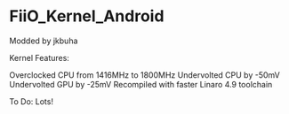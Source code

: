 # FiiO_Kernel_Android
Modded by jkbuha

Kernel Features:

Overclocked CPU from 1416MHz to 1800MHz
Undervolted CPU by -50mV
Undervolted GPU by -25mV
Recompiled with faster Linaro 4.9 toolchain

To Do:
Lots!
